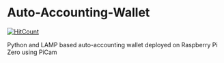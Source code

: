 # Auto-Accounting-Wallet
[![HitCount](http://hits.dwyl.io/PrakharSMathur/Auto-Accounting-Wallet.svg)](http://hits.dwyl.io/PrakharSMathur/Auto-Accounting-Wallet)

Python and LAMP based auto-accounting wallet deployed on Raspberry Pi Zero using PiCam


